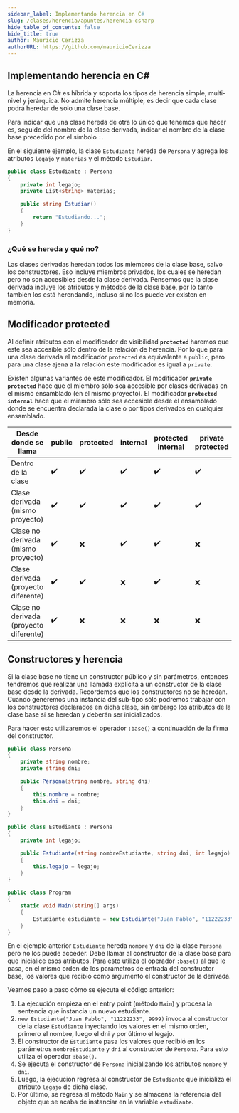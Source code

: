 ```yaml
---
sidebar_label: Implementando herencia en C#
slug: /clases/herencia/apuntes/herencia-csharp
hide_table_of_contents: false
hide_title: true
author: Mauricio Cerizza
authorURL: https://github.com/mauricioCerizza
---
```

## Implementando herencia en C#
La herencia en C# es híbrida y soporta los tipos de herencia simple, multi-nivel y jerárquica. No admite herencia múltiple, es decir que cada clase podrá heredar de solo una clase base. 

Para indicar que una clase hereda de otra lo único que tenemos que hacer es, seguido del nombre de la clase derivada, indicar el nombre de la clase base precedido por el símbolo `:`.

En el siguiente ejemplo, la clase `Estudiante` hereda de `Persona` y agrega los atributos `legajo` y `materias` y el método `Estudiar`.

```csharp
public class Estudiante : Persona
{
    private int legajo;
    private List<string> materias;

    public string Estudiar() 
    {   
        return "Estudiando...";
    }
}
```

### ¿Qué se hereda y qué no?
Las clases derivadas heredan todos los miembros de la clase base, salvo los constructores. Eso incluye miembros privados, los cuales se heredan pero no son accesibles desde la clase derivada. Pensemos que la clase derivada incluye los atributos y métodos de la clase base, por lo tanto también los está herendando, incluso si no los puede ver existen en memoria.  

## Modificador protected
Al definir atributos con el modificador de visibilidad **`protected`** haremos que este sea accesible sólo dentro de la relación de herencia. Por lo que para una clase derivada el modificador `protected` es equivalente a `public`, pero para una clase ajena a la relación este modificador es igual a `private`. 

Existen algunas variantes de este modificador. El modificador **`private protected`** hace que el miembro sólo sea accesible por clases derivadas en el mismo ensamblado (en el mismo proyecto). El modificador **`protected internal`** hace que el miembro sólo sea accesible desde el ensamblado donde se encuentra declarada la clase o por tipos derivados en cualquier ensamblado. 

| Desde donde se llama                   | public | protected | internal | protected internal | private protected | private |
| -------------------------------------- | ------ | --------- | -------- | ------------------ | ----------------- | ------- |
| Dentro de la clase                     | ✔️️      | ✔️         | ✔️        | ✔️                  | ✔️                 | ✔️       |
| Clase derivada (mismo proyecto)        | ✔️      | ✔️         | ✔️        | ✔️                  | ✔️                 | ❌       |
| Clase no derivada (mismo proyecto)     | ✔️      | ❌         | ✔️        | ✔️                  | ❌                 | ❌       |
| Clase derivada (proyecto diferente)    | ✔️      | ✔️         | ❌        | ✔️                  | ❌                 | ❌       |
| Clase no derivada (proyecto diferente) | ✔️      | ❌         | ❌        | ❌                  | ❌                 | ❌       |

## Constructores y herencia	
Si la clase base no tiene un constructor público y sin parámetros, entonces tendremos que realizar una llamada explícita a un constructor de la clase base desde la derivada. Recordemos que los constructores no se heredan. Cuando generemos una instancia del sub-tipo sólo podremos trabajar con los constructores declarados en dicha clase, sin embargo los atributos de la clase base sí se heredan y deberán ser inicializados.

Para hacer esto utilizaremos el operador `:base()` a continuación de la firma del constructor. 

```csharp
public class Persona
{
    private string nombre;
    private string dni;

    public Persona(string nombre, string dni)
    {
        this.nombre = nombre;
        this.dni = dni;
    }
}

public class Estudiante : Persona
{
    private int legajo;

    public Estudiante(string nombreEstudiante, string dni, int legajo) : base(nombreEstudiante, dni)
    {
        this.legajo = legajo;
    }
}

public class Program
{    
    static void Main(string[] args)
    {
        Estudiante estudiante = new Estudiante("Juan Pablo", "11222233", 9999);
    }
}
```

En el ejemplo anterior `Estudiante` hereda `nombre` y `dni` de la clase `Persona` pero no los puede acceder. Debe llamar al constructor de la clase base para que inicialice esos atributos. Para esto utiliza el operador `:base()` al que le pasa, en el mismo orden de los parámetros de entrada del constructor base, los valores que recibió como argumento el constructor de la derivada. 

Veamos paso a paso cómo se ejecuta el código anterior:
1. La ejecución empieza en el entry point (método `Main`) y procesa la sentencia que instancia un nuevo estudiante. 
2. `new Estudiante("Juan Pablo", "11222233", 9999)` invoca al constructor de la clase `Estudiante` inyectando los valores en el mismo orden, primero el nombre, luego el dni y por último el legajo. 
3. El constructor de `Estudiante` pasa los valores que recibió en los parámetros `nombreEstudiante` y `dni` al constructor de `Persona`. Para esto utiliza el operador `:base()`.
4. Se ejecuta el constructor de `Persona` inicializando los atributos `nombre` y `dni`.
5. Luego, la ejecución regresa al constructor de `Estudiante` que inicializa el atributo `legajo` de dicha clase. 
6. Por último, se regresa al método `Main` y se almacena la referencia del objeto que se acaba de instanciar en la variable `estudiante`.
